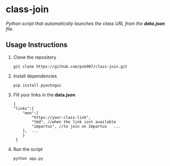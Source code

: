 # class-join

*Python script that automatically launches the class URL from the **data.json** file.*

## Usage Instructions
1. Clone the repository

    `git clone https://github.com/psk907/class-join.git`
    
2. Install dependencies

    `pip install pyautogui`

3. Fill your links in the **data.json**
    
    ```
    {
    "links":{
        "mon":[
            "https://your-class-link",
            "tbd", //when the link isnt available
            "impartus", //to join on Impartus   ...
        ],  ...
        }
     }
     ```

4. Run the script
    
    `python app.py`
